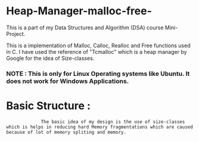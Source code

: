 # Heap-Manager-malloc-free-
This is a part of my Data Structures and Algorithm (DSA) course Mini-Project.

This is a implementation of Malloc, Calloc, Realloc and Free functions used in C. I have used the reference of "Tcmalloc" which is a heap manager by Google for the idea of Size-classes.
### NOTE : This is only for Linux Operating systems like Ubuntu. It does not work for Windows Applications.


# Basic Structure :
                 The basic idea of my design is the use of size-classes which is helps in reducing hard Memory fragmentations which are caused because of lot of memory spliting and memory.
